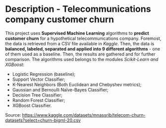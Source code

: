 # Description - Telecommunications company customer churn

This project uses <b>Supervised Machine Learning</b> algorithms to <b>predict customer churn</b> for a hypothetical telecommunications company.
Foremost, the data is retrieved from a CSV file available in <i>Kaggle</i>. Then, the data is <b>balanced, labeled, separated and applied into 9 different algorithms</b> - one of them used as a baseline. Then, the results are gathered and for further comparison. The algorithms used belongs to the modules <i>Scikit-Learn and XGBoost</i>:
- Logistic Regression (baseline);
- Support Vector Classifier;
- K-Nearest Neighbors (Both Euclidean and Chebyshev metrics);
- Gaussian and Bernoulli Naïve-Bayes Classifier;
- Decision Tree Classifier;
- Random Forest Classifier;
- XGBoost Classifier.

Source: https://www.kaggle.com/datasets/mnassrib/telecom-churn-datasets?select=churn-bigml-20.csv